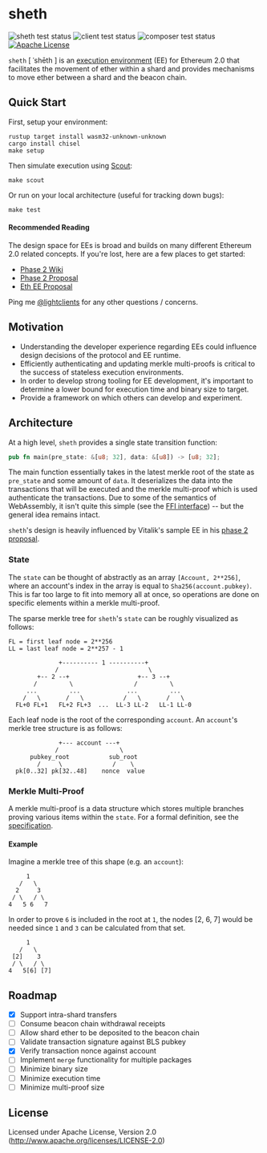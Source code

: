 # sheth

![sheth test status](https://github.com/lightclient/sheth/workflows/sheth-test/badge.svg)
![client test status](https://github.com/lightclient/sheth/workflows/client-test/badge.svg)
![composer test status](https://github.com/lightclient/sheth/workflows/composer-test/badge.svg)
[![Apache License](https://img.shields.io/badge/license-Apache--2.0-blue)](https://github.com/lightclient/sheth#license)

`sheth` [ ˈshēth ] is an [execution
environment](https://hackmd.io/UzysWse1Th240HELswKqVA?view#Execution-Environment-EE)
(EE) for Ethereum 2.0 that facilitates the movement of ether within a shard and
provides mechanisms to move ether between a shard and the beacon chain.

## Quick Start

First, setup your environment:
```console
rustup target install wasm32-unknown-unknown
cargo install chisel
make setup
```

Then simulate execution using [Scout](https://github.com/ewasm/scout):
```console
make scout
```

Or run on your local architecture (useful for tracking down bugs):
```console
make test
```

#### Recommended Reading
The design space for EEs is broad and builds on many different Ethereum 2.0
related concepts. If you're lost, here are a few places to get started:

* [Phase 2 Wiki](https://hackmd.io/UzysWse1Th240HELswKqVA)
* [Phase 2 Proposal](https://notes.ethereum.org/w1Pn2iMmSTqCmVUTGV4T5A?view#Implementing-in-shard-ETH-transfers)
* [Eth EE Proposal](https://ethresear.ch/t/eth-execution-environment-proposal/5507)

Ping me [@lightclients](https://twitter.com/lightclients) for any
other questions / concerns.

## Motivation
* Understanding the developer experience regarding EEs could influence design
  decisions of the protocol and EE runtime.
* Efficiently authenticating and updating merkle multi-proofs is critical to the
  success of stateless execution environments.
* In order to develop strong tooling for EE development, it's important to
  determine a lower bound for execution time and binary size to target. 
* Provide a framework on which others can develop and experiment.


## Architecture
At a high level, `sheth` provides a single state transition function:

```rust
pub fn main(pre_state: &[u8; 32], data: &[u8]) -> [u8; 32];
```

The main function essentially takes in the latest merkle root of the state as
`pre_state` and some amount of `data`. It deserializes the data into the
transactions that will be executed and the merkle multi-proof which is used
authenticate the transactions. Due to some of the semantics of WebAssembly, it
isn't quite this simple (see the [FFI interface](src/lib.rs)) -- but the general
idea remains intact.

`sheth`'s design is heavily influenced by Vitalik's sample EE in his [phase 2
proposal](https://notes.ethereum.org/w1Pn2iMmSTqCmVUTGV4T5A?view#Implementing-in-shard-ETH-transfers).

### State
The `state` can be thought of abstractly as an array `[Account, 2**256]`, where
an account's index in the array is equal to `Sha256(account.pubkey)`. This is
far too large to fit into memory all at once, so operations are done on specific
elements within a merkle multi-proof.

The sparse merkle tree for `sheth`'s `state` can be roughly visualized as
follows:

```
FL = first leaf node = 2**256
LL = last leaf node = 2**257 - 1
        
              +---------- 1 ----------+             
             /                         \
        +-- 2 --+                   +-- 3 --+       
       /         \                 /         \
     ...         ...             ...         ...   
    /   \       /   \           /   \       /   \
  FL+0 FL+1   FL+2 FL+3  ...  LL-3 LL-2   LL-1 LL-0 
```

Each leaf node is the root of the corresponding `account`. An `account`'s merkle
tree structure is as follows:

```
              +--- account ---+
             /                 \
      pubkey_root           sub_root    
        /     \              /    \     
  pk[0..32] pk[32..48]    nonce  value
```

### Merkle Multi-Proof 
A merkle multi-proof is a data structure which stores multiple branches proving
various items within the `state`. For a formal definition, see the
[specification](https://github.com/ethereum/eth2.0-specs/blob/dev/specs/light_client/merkle_proofs.md#merkle-multiproofs).

#### Example
Imagine a merkle tree of this shape (e.g. an `account`):

```
     1
   /   \
  2     3
 / \   / \
4   5 6   7
```

In order to prove `6` is included in the root at `1`, the nodes [2, 6, 7] would
be needed since `1` and `3` can be calculated from that set.

```
     1
   /   \
 [2]    3
 / \   / \
4   5[6] [7]
```

## Roadmap
- [x] Support intra-shard transfers
- [ ] Consume beacon chain withdrawal receipts
- [ ] Allow shard ether to be deposited to the beacon chain
- [ ] Validate transaction signature against BLS pubkey
- [x] Verify transaction nonce against account
- [ ] Implement `merge` functionality for multiple packages
- [ ] Minimize binary size
- [ ] Minimize execution time
- [ ] Minimize multi-proof size

## License
Licensed under Apache License, Version 2.0 (http://www.apache.org/licenses/LICENSE-2.0)
